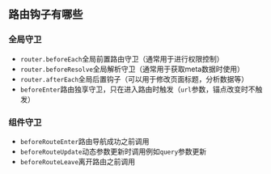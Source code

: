 ## 路由钩子有哪些

### 全局守卫
- `router.beforeEach`全局前置路由守卫（通常用于进行权限控制）
- `router.beforeResolve`全局解析守卫（通常用于获取meta数据时使用）
- `router.afterEach`全局后置钩子（可以用于修改页面标题，分析数据等）
- `beforeEnter`路由独享守卫，只在进入路由时触发（`url`参数，锚点改变时不触发）

### 组件守卫

- `beforeRouteEnter`路由导航成功之前调用
- `beforeRouteUpdate`动态参数更新时调用例如`query`参数更新
- `beforeRouteLeave`离开路由之前调用
